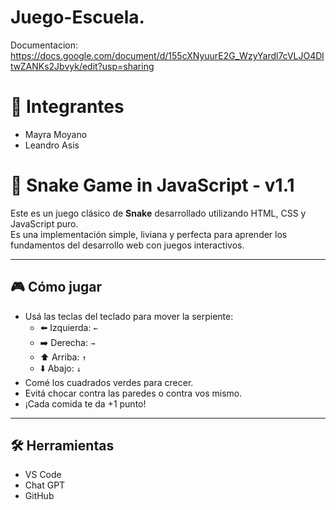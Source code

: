 # Juego-Escuela.

Documentacion: https://docs.google.com/document/d/155cXNyuurE2G_WzyYardl7cVLJO4DltwZANKs2Jbvyk/edit?usp=sharing

# 🧒 Integrantes

- Mayra Moyano
- Leandro Asis
  
# 🐍 Snake Game in JavaScript - v1.1

Este es un juego clásico de **Snake** desarrollado utilizando HTML, CSS y JavaScript puro.  
Es una implementación simple, liviana y perfecta para aprender los fundamentos del desarrollo web con juegos interactivos.

---

## 🎮 Cómo jugar

- Usá las teclas del teclado para mover la serpiente:
  - ⬅️ Izquierda: `←`
  - ➡️ Derecha: `→`
  - ⬆️ Arriba: `↑`
  - ⬇️ Abajo: `↓`
- Comé los cuadrados verdes para crecer.
- Evitá chocar contra las paredes o contra vos mismo.
- ¡Cada comida te da +1 punto!

---

## 🛠️ Herramientas

- VS Code
- Chat GPT
- GitHub
